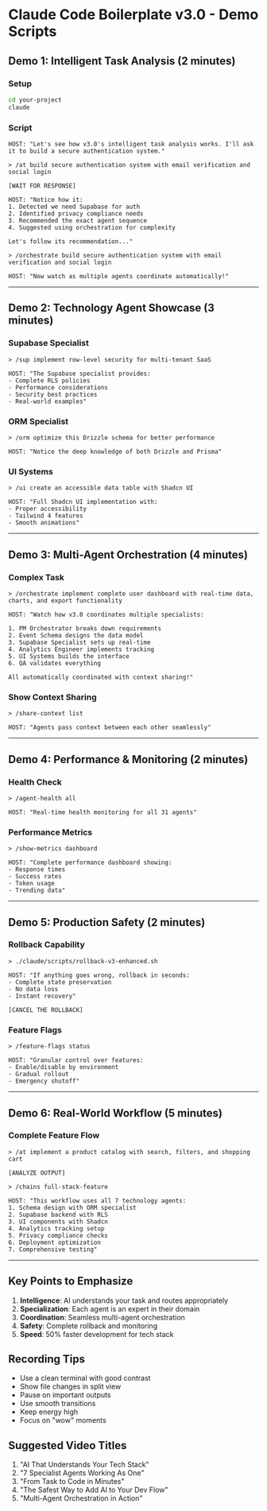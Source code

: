 # Claude Code Boilerplate v3.0 - Demo Scripts

## Demo 1: Intelligent Task Analysis (2 minutes)

### Setup
```bash
cd your-project
claude
```

### Script
```
HOST: "Let's see how v3.0's intelligent task analysis works. I'll ask it to build a secure authentication system."

> /at build secure authentication system with email verification and social login

[WAIT FOR RESPONSE]

HOST: "Notice how it:
1. Detected we need Supabase for auth
2. Identified privacy compliance needs
3. Recommended the exact agent sequence
4. Suggested using orchestration for complexity

Let's follow its recommendation..."

> /orchestrate build secure authentication system with email verification and social login

HOST: "Now watch as multiple agents coordinate automatically!"
```

---

## Demo 2: Technology Agent Showcase (3 minutes)

### Supabase Specialist
```
> /sup implement row-level security for multi-tenant SaaS

HOST: "The Supabase specialist provides:
- Complete RLS policies
- Performance considerations
- Security best practices
- Real-world examples"
```

### ORM Specialist
```
> /orm optimize this Drizzle schema for better performance

HOST: "Notice the deep knowledge of both Drizzle and Prisma"
```

### UI Systems
```
> /ui create an accessible data table with Shadcn UI

HOST: "Full Shadcn UI implementation with:
- Proper accessibility
- Tailwind 4 features
- Smooth animations"
```

---

## Demo 3: Multi-Agent Orchestration (4 minutes)

### Complex Task
```
> /orchestrate implement complete user dashboard with real-time data, charts, and export functionality

HOST: "Watch how v3.0 coordinates multiple specialists:

1. PM Orchestrator breaks down requirements
2. Event Schema designs the data model
3. Supabase Specialist sets up real-time
4. Analytics Engineer implements tracking
5. UI Systems builds the interface
6. QA validates everything

All automatically coordinated with context sharing!"
```

### Show Context Sharing
```
> /share-context list

HOST: "Agents pass context between each other seamlessly"
```

---

## Demo 4: Performance & Monitoring (2 minutes)

### Health Check
```
> /agent-health all

HOST: "Real-time health monitoring for all 31 agents"
```

### Performance Metrics
```
> /show-metrics dashboard

HOST: "Complete performance dashboard showing:
- Response times
- Success rates
- Token usage
- Trending data"
```

---

## Demo 5: Production Safety (2 minutes)

### Rollback Capability
```
> ./claude/scripts/rollback-v3-enhanced.sh

HOST: "If anything goes wrong, rollback in seconds:
- Complete state preservation
- No data loss
- Instant recovery"

[CANCEL THE ROLLBACK]
```

### Feature Flags
```
> /feature-flags status

HOST: "Granular control over features:
- Enable/disable by environment
- Gradual rollout
- Emergency shutoff"
```

---

## Demo 6: Real-World Workflow (5 minutes)

### Complete Feature Flow
```
> /at implement a product catalog with search, filters, and shopping cart

[ANALYZE OUTPUT]

> /chains full-stack-feature

HOST: "This workflow uses all 7 technology agents:
1. Schema design with ORM specialist
2. Supabase backend with RLS
3. UI components with Shadcn
4. Analytics tracking setup
5. Privacy compliance checks
6. Deployment optimization
7. Comprehensive testing"
```

---

## Key Points to Emphasize

1. **Intelligence**: AI understands your task and routes appropriately
2. **Specialization**: Each agent is an expert in their domain
3. **Coordination**: Seamless multi-agent orchestration
4. **Safety**: Complete rollback and monitoring
5. **Speed**: 50% faster development for tech stack

## Recording Tips

- Use a clean terminal with good contrast
- Show file changes in split view
- Pause on important outputs
- Use smooth transitions
- Keep energy high
- Focus on "wow" moments

## Suggested Video Titles

1. "AI That Understands Your Tech Stack"
2. "7 Specialist Agents Working As One"
3. "From Task to Code in Minutes"
4. "The Safest Way to Add AI to Your Dev Flow"
5. "Multi-Agent Orchestration in Action"
